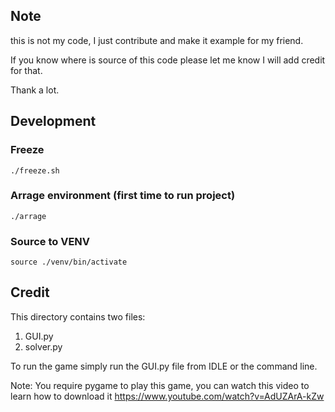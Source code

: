 ## Note

this is not my code, I just contribute and make it example for my friend.

If you know where is source of this code please let me know I will add credit for that.

Thank a lot.

## Development

### Freeze

`./freeze.sh`

### Arrage environment (first time to run project)

`./arrage`

### Source to VENV

`source ./venv/bin/activate`

## Credit

This directory contains two files:

1. GUI.py
2. solver.py

To run the game simply run the GUI.py file from IDLE or the command line.

Note: You require pygame to play this game, you can watch this video to learn how to download it
https://www.youtube.com/watch?v=AdUZArA-kZw
